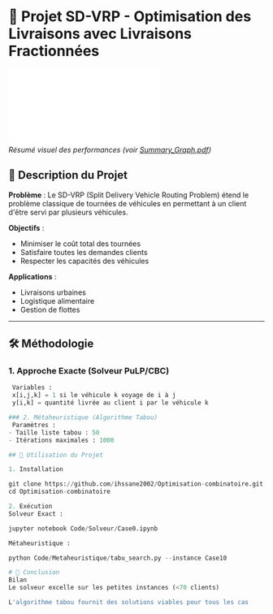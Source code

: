 # 🚛 Projet SD-VRP - Optimisation des Livraisons avec Livraisons Fractionnées

![Banner](./Summary_Graph.pdf)  
*Résumé visuel des performances (voir [Summary_Graph.pdf](./Summary_Graph.pdf))*


## 📌 Description du Projet
**Problème** : Le SD-VRP (Split Delivery Vehicle Routing Problem) étend le problème classique de tournées de véhicules en permettant à un client d'être servi par plusieurs véhicules.

**Objectifs** :
- Minimiser le coût total des tournées
- Satisfaire toutes les demandes clients
- Respecter les capacités des véhicules

**Applications** :
- Livraisons urbaines
- Logistique alimentaire
- Gestion de flottes

---
## 🛠️ Méthodologie
### 1. Approche Exacte (Solveur PuLP/CBC)
```python
 Variables :
 x[i,j,k] = 1 si le véhicule k voyage de i à j
 y[i,k] = quantité livrée au client i par le véhicule k

### 2. Métaheuristique (Algorithme Tabou)
 Paramètres :
- Taille liste tabou : 50
- Itérations maximales : 1000

## 🚀 Utilisation du Projet

1. Installation

git clone https://github.com/ihssane2002/Optimisation-combinatoire.git
cd Optimisation-combinatoire

2. Exécution
Solveur Exact :

jupyter notebook Code/Solveur/Case0.ipynb

Métaheuristique :

python Code/Metaheuristique/tabu_search.py --instance Case10

# 📄 Conclusion 
Bilan
Le solveur excelle sur les petites instances (<70 clients)

L'algorithme tabou fournit des solutions viables pour tous les cas
